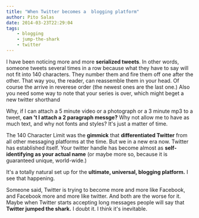 ```yaml
---
title: "When Twitter becomes a  blogging platform"
author: Pito Salas
date: 2014-03-23T22:29:04
tags:
    - blogging
    - jump-the-shark
    - twitter
---
```




I have been noticing more and more **serialized tweets**. In other words,
someone tweets several times in a row because what they have to say will not
fit into 140 characters. They number them and fire them off one after the
other. That way you, the reader, can reassemble them in your head. Of course
the arrive in reverese order (the newest ones are the last one.) Also you need
some way to note that your series is over, which might beget a new twitter
shorthand <EOM>

Why, if I can attach a 5 minute video or a photograph or a 3 minute mp3 to a
tweet, **can 't I attach a 2 paragraph messge?** Why not allow me to have as
much text, and why not fonts and styles? It's just a matter of time.

The 140 Character Limit was the **gimmick**  that **differentiated Twitter**
from all other messaging platforms at the time. But we in a new era now.
Twitter has established itself. Your twitter handle has become almost as
**self-identifying as your actual name** (or maybe more so, because it is
guaranteed unique, world-wide.)

It's a totally natural set up for the **ultimate, universal, blogging
platform.** I see that happening.

Someone said, Twitter is trying to become more and more like Facebook, and
Facebook more and more like twitter. And both are the worse for it. Maybe when
Twitter starts accepting long messages people will say that **Twitter jumped
the shark.** I doubt it. I think it's inevitable.


